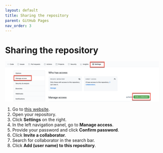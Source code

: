```yaml
---
layout: default
title: Sharing the repository
parent: GitHub Pages
nav_order: 3
---
```

 
# Sharing the repository 
![sharing](/assets/images/share.png) 


1.	Go to [this website](https://github.com//).
2.	Open your repository.
3.	Click **Settings** on the right.
4.	In the left navigation panel, go to **Manage access**.
5.	Provide your password and click **Confirm password**.
6.	Click **Invite a collaborator**.
7.	Search for collaborator in the search bar.
8.	Click **Add (user name) to this repository**.
